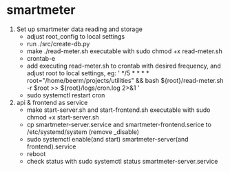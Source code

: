 # smartmeter

1. Set up smartmeter data reading and storage
	- adjust root_config to local settings
	- run ./src/create-db.py 
	- make ./read-meter.sh executable with sudo chmod +x read-meter.sh
	- crontab-e 
	- add executing read-meter.sh to crontab with desired frequency, and adjust root to local settings, eg:
	 ' */5 * * * * root="/home/beerm/projects/utilities" && bash ${root}/read-meter.sh -r $root >> ${root}/logs/cron.log 2>&1 ' 
	- sudo systemctl restart cron
2. api & frontend as service
	- make start-server.sh and start-frontend.sh executable with sudo chmod +x start-server.sh
	- cp smartmeter-server.service and smartmeter-frontend.serice to /etc/systemd/system (remove _disable)
	- sudo systemctl enable(and start) smartmeter-server(and frontend).service
	- reboot
	- check status with sudo systemctl status smartmeter-server.service 
